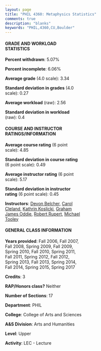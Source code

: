 ```yaml
---
layout: page
title: "PHIL 4360: Metaphysics Statistics"
comments: true
description: "blanks"
keywords: "PHIL,4360,CU,Boulder"
---
```

<head>
<script src="https://ajax.googleapis.com/ajax/libs/jquery/2.1.3/jquery.min.js"></script>
<script src="https://dl.dropboxusercontent.com/s/pc42nxpaw1ea4o9/highcharts.js?dl=0"></script>
<!-- <script src="../assets/js/highcharts.js"></script> -->
<style type="text/css">@font-face {
	font-family: "Bebas Neue";
	src: url(https://www.filehosting.org/file/details/544349/BebasNeue Regular.otf) format("opentype");
	}
	h1.Bebas { 
		font-family: "Bebas Neue", Verdana, Tahoma;
	}
</style>
</head>
<body>
	<div id="container" style="float: right; width: 45%; height: 88%; margin-left: 2.5%; margin-right: 2.5%;"></div>
	<script language="JavaScript">
		$(document).ready(function() {
		var chart = {type: 'column'};
		var title = {text: 'Grade Distribution'};
		var xAxis = {categories: ['A','B','C','D','F'],crosshair: true};
		var yAxis = {min: 0,title: {text: 'Percentage'}};
		var tooltip = {headerFormat: '<center><b><span style="font-size:20px">{point.key}</span></b></center>',
		               pointFormat: '<td style="padding:0"><b>{point.y:.1f}%</b></td>',
		               footerFormat: '</table>',shared: true,useHTML: true};
		var plotOptions = {column: {pointPadding: 0.0,borderWidth: 0}};  
		var credits = {enabled: false};var series= [{name: 'Percent',data: [50.64,41.54,4.64,0.0,3.18,]}];
		var json = {};
		json.chart = chart;
		json.title = title;
		json.tooltip = tooltip;
		json.xAxis = xAxis;
		json.yAxis = yAxis;  
		json.series = series;
		json.plotOptions = plotOptions;  
		json.credits = credits;
		$('#container').highcharts(json);
	});
	</script>
</body>
			   
#### GRADE AND WORKLOAD STATISTICS

**Percent withdrawn**: 5.07%

**Percent incomplete**: 6.06%

**Average grade** (4.0 scale): 3.34

**Standard deviation in grades** (4.0 scale): 0.27

**Average workload** (raw): 2.56

**Standard deviation in workload** (raw): 0.4

#### COURSE AND INSTRUCTOR RATINGS/INFORMATION

**Average course rating** (6 point scale): 4.85

**Standard deviation in course rating** (6 point scale): 0.49

**Average instructor rating** (6 point scale): 5.17

**Standard deviation in instructor rating** (6 point scale): 0.45

**Instructors**: <a href='../../instructors/Devon_Belcher'>Devon Belcher</a>, <a href='../../instructors/Carol_Cleland'>Carol Cleland</a>, <a href='../../instructors/Kathrin_Koslicki'>Kathrin Koslicki</a>, <a href='../../instructors/Graham_James_Oddie'>Graham James Oddie</a>, <a href='../../instructors/Robert_Rupert'>Robert Rupert</a>, <a href='../../instructors/Michael_Tooley'>Michael Tooley</a>

#### GENERAL CLASS INFORMATION

**Years provided**: Fall 2006, Fall 2007, Fall 2008, Spring 2009, Fall 2009, Spring 2010, Fall 2010, Spring 2011, Fall 2011, Spring 2012, Fall 2012, Spring 2013, Fall 2013, Spring 2014, Fall 2014, Spring 2015, Spring 2017

**Credits**: 3

**RAP/Honors class?** Neither

**Number of Sections**: 17

**Department**: PHIL

**College**: College of Arts and Sciences

**A&S Division**: Arts and Humanities

**Level**: Upper

**Activity**: LEC - Lecture
